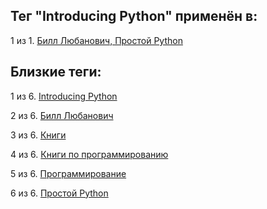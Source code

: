 ## Тег "Introducing Python" применён в:

1 из 1. [Билл Любанович, Простой Python](../Книги/Программирование/Билл%20Любанович%20-%20Простой%20Python.md)

## Близкие теги:

1 из 6. [Introducing Python](./Introducing%20Python.md)

2 из 6. [Билл Любанович](./Билл%20Любанович.md)

3 из 6. [Книги](./Книги.md)

4 из 6. [Книги по программированию](./Книги%20по%20программированию.md)

5 из 6. [Программирование](./Программирование.md)

6 из 6. [Простой Python](./Простой%20Python.md)

